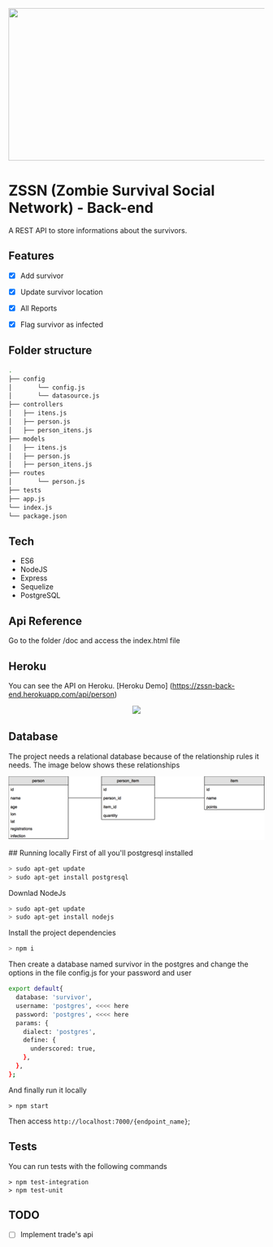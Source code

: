 <p align="center">
  <img src="https://s3.amazonaws.com/media-p.slid.es/uploads/304939/images/1527074/cb_16750ae96783c8b6ba983ead7118a873.png" width="900" height="300"/>
</p>

# ZSSN (Zombie Survival Social Network) - Back-end
A REST API to store informations about the survivors. 

## Features
- [X] Add survivor
- [X] Update survivor location
- [X] All Reports
- [X] Flag survivor as infected


## Folder structure
```sh
.
├── config
│		└── config.js
│		└── datasource.js
├── controllers
│   ├── itens.js
│   ├── person.js 
│   ├── person_itens.js 
├── models
│   ├── itens.js
│   ├── person.js 
│   ├── person_itens.js 
├── routes
│		└── person.js
├── tests
├── app.js
└── index.js
└── package.json
```


## Tech
- ES6
- NodeJS
- Express
- Sequelize
- PostgreSQL

## Api Reference
Go to the folder /doc and access the index.html file

## Heroku
You can see the API on Heroku. [Heroku Demo] (https://zssn-back-end.herokuapp.com/api/person)

<p align="center">
  <img src="https://blog.phusion.nl/content/images/2016/07/Heroku.png" width="650"/>
</p>

## Database
The project needs a relational database because of the relationship rules it needs. The image below shows these relationships
<p align="center">
  <img src="doc/database.png?raw=true" width="780"/>
</p>
## Running locally
First of all you'll postgresql installed 

```sh
> sudo apt-get update
> sudo apt-get install postgresql
```

Downlad NodeJs
```sh
> sudo apt-get update
> sudo apt-get install nodejs
```

Install the project dependencies
```sh
> npm i
```

Then create a database named survivor in the postgres and change the options in the file config.js for your password and user

```sh
export default{
  database: 'survivor',
  username: 'postgres', <<<< here
  password: 'postgres', <<<< here
  params: {
    dialect: 'postgres',
    define: {
      underscored: true,
    },
  },
};
```

And finally run it locally

```
> npm start
```

Then access `http://localhost:7000/{endpoint_name}`;

## Tests
You can run tests with the following commands
```
> npm test-integration
> npm test-unit
```

## TODO
- [ ] Implement trade's api

